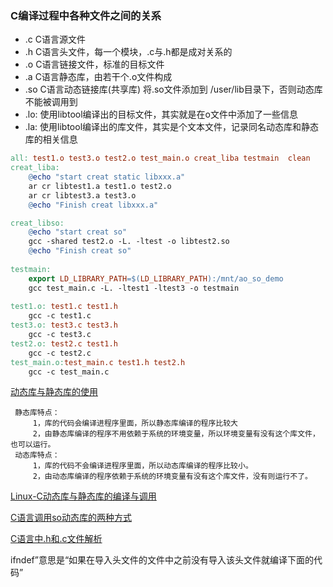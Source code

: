 ### C编译过程中各种文件之间的关系

- .c	C语言源文件
- .h    C语言头文件，每一个模块，.c与.h都是成对关系的
- .o    C语言链接文件，标准的目标文件
- .a     C语言静态库，由若干个.o文件构成
- .so   C语言动态链接库(共享库) 将.so文件添加到 /user/lib目录下，否则动态库不能被调用到
- .lo:   使用libtool编译出的目标文件，其实就是在o文件中添加了一些信息
- .la:   使用libtool编译出的库文件，其实是个文本文件，记录同名动态库和静态库的相关信息

```makefile
all: test1.o test3.o test2.o test_main.o creat_liba testmain  clean
creat_liba:
	@echo "start creat static libxxx.a"
	ar cr libtest1.a test1.o test2.o
	ar cr libtest3.a test3.o
	@echo "Finish creat libxxx.a"

creat_libso:
	@echo "start creat so"
	gcc -shared test2.o -L. -ltest -o libtest2.so
	@echo "Finish creat so"
	
testmain:
	export LD_LIBRARY_PATH=$(LD_LIBRARY_PATH):/mnt/ao_so_demo
	gcc test_main.c -L. -ltest1 -ltest3 -o testmain	
 
test1.o: test1.c test1.h
	gcc -c test1.c
test3.o: test3.c test3.h
	gcc -c test3.c
test2.o: test2.c test1.h 
	gcc -c test2.c
test_main.o:test_main.c test1.h test2.h
	gcc -c test_main.c
```

[动态库与静态库的使用](https://www.cnblogs.com/CoderTian/p/5902154.html)

     静态库特点：
         1，库的代码会编译进程序里面，所以静态库编译的程序比较大
         2，由静态库编译的程序不用依赖于系统的环境变量，所以环境变量有没有这个库文件，也可以运行。
     动态库特点：
         1，库的代码不会编译进程序里面，所以动态库编译的程序比较小。
         2，由动态库编译的程序依赖于系统的环境变量有没有这个库文件，没有则运行不了。

[Linux-C动态库与静态库的编译与调用](https://blog.csdn.net/nanfeibuyi/article/details/81203021)

[C语言调用so动态库的两种方式](https://blog.csdn.net/shaosunrise/article/details/81161064)

[C语言中.h和.c文件解析](https://www.cnblogs.com/laojie4321/archive/2012/03/30/2425015.html)

ifndef”意思是“如果在导入头文件的文件中之前没有导入该头文件就编译下面的代码”
